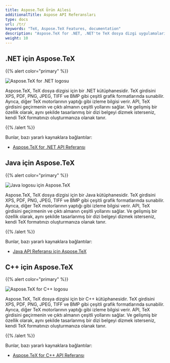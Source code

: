 ```yaml
---
title: Aspose.TeX Ürün Ailesi
additionalTitle: Aspose API Referansları
type: docs
url: /tr/
keywords: "TeX, Aspose.TeX Features, documentation"
description: "Aspose.TeX for .NET, .NET'te TeX dosya dizgi uygulamaları için yüksek performanslı bir kitaplıktır."
weight: 10
---
```


## .NET için Aspose.TeX

{{% alert color="primary" %}}

![Aspose.TeX for .NET logosu](../home_1.png)


Aspose.TeX, TeX dosya dizgisi için bir .NET kütüphanesidir. TeX girdisini XPS, PDF, PNG, JPEG, TIFF ve BMP gibi çeşitli grafik formatlarında sunabilir. Ayrıca, diğer TeX motorlarının yaptığı gibi izleme bilgisi verir. API, TeX girdisini geçirmenin ve çıktı almanın çeşitli yollarını sağlar. Ve gelişmiş bir özellik olarak, aynı şekilde tasarlanmış bir dizi belgeyi dizmek isterseniz, kendi TeX formatınızı oluşturmanıza olanak tanır.

{{% /alert %}}

Bunlar, bazı yararlı kaynaklara bağlantılar:
- [Aspose.TeX for .NET API Referansı](/tex/tr/net/)


## Java için Aspose.TeX

{{% alert color="primary" %}}

![Java logosu için Aspose.TeX](../home_2.png)


Aspose.TeX, TeX dosya dizgisi için bir Java kütüphanesidir. TeX girdisini XPS, PDF, PNG, JPEG, TIFF ve BMP gibi çeşitli grafik formatlarında sunabilir. Ayrıca, diğer TeX motorlarının yaptığı gibi izleme bilgisi verir. API, TeX girdisini geçirmenin ve çıktı almanın çeşitli yollarını sağlar. Ve gelişmiş bir özellik olarak, aynı şekilde tasarlanmış bir dizi belgeyi dizmek isterseniz, kendi TeX formatınızı oluşturmanıza olanak tanır.

{{% /alert %}}

Bunlar, bazı yararlı kaynaklara bağlantılar:
- [Java API Referansı için Aspose.TeX](/tex/java/)


## C++ için Aspose.TeX

{{% alert color="primary" %}}

![Aspose.TeX for C++ logosu](../home_3.png)


Aspose.TeX, TeX dosya dizgisi için bir C++ kütüphanesidir. TeX girdisini XPS, PDF, PNG, JPEG, TIFF ve BMP gibi çeşitli grafik formatlarında sunabilir. Ayrıca, diğer TeX motorlarının yaptığı gibi izleme bilgisi verir. API, TeX girdisini geçirmenin ve çıktı almanın çeşitli yollarını sağlar. Ve gelişmiş bir özellik olarak, aynı şekilde tasarlanmış bir dizi belgeyi dizmek isterseniz, kendi TeX formatınızı oluşturmanıza olanak tanır.

{{% /alert %}}

Bunlar, bazı yararlı kaynaklara bağlantılar:
- [Aspose.TeX for C++ API Referansı](/tex/cpp/)
